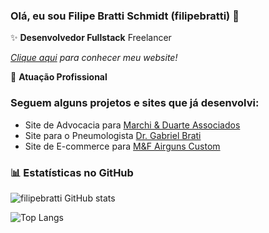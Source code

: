 ### Olá, eu sou Filipe Bratti Schmidt (filipebratti) 👋

✨ **Desenvolvedor Fullstack** Freelancer 

*[Clique aqui](https://filipebratti.github.io/filipebratti/) para conhecer meu website!*

🏢 **Atuação Profissional**
### Seguem alguns projetos e sites que já desenvolvi:
- Site de Advocacia para [Marchi & Duarte Associados](https://marchiduarte.adv.br/)
- Site para o Pneumologista [Dr. Gabriel Brati](https://pneumogabrielbrati.com.br/index.html)
- Site de E-commerce para [M&F Airguns Custom](https://mfairguns.com.br/)

### 📊 Estatísticas no GitHub

![filipebratti GitHub stats](https://github-readme-stats.vercel.app/api?username=filipebratti&show_icons=true&theme=dracula)

![Top Langs](https://github-readme-stats.vercel.app/api/top-langs/?username=filipebratti&layout=compact)
